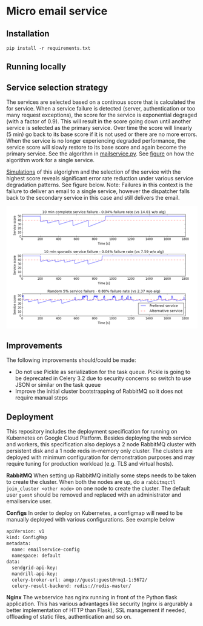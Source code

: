 # Micro email service



## Installation

```
pip install -r requirements.txt
```

## Running locally



## Service selection strategy
The services are selected based on a continous score that is calculated the for service.
When a service failure is detected (server, authentication or too many request exceptions), the score for the service is exponential degraged (with a factor of 0.9). This will result in the score going down until another service is selected as the primary service. Over time the score will linearly (5 min) go back to its base score if it is not used or there are no more errors. When the service is no longer experiencing degraded performance, the service score will slowly restore to its base score and again become the primary service. See the algorithm in [mailservice.py](micromailer/mailservice.py). See [figure](docs/backoff_alg_single.png) on how the algorithm work for a single service.

[Simulations](tests/backoff_all_simulate.py) of this algorighm and the selection of the service with the highest score reveals significant error rate reduction under various service degradation patterns. See figure below. Note: Failures in this context is the failure to deliver an email to a single service, however the dispatcher falls back to the secondary service in this case and still delivers the email.

![Service score selection algorithm simulation](docs/backoff_alg_withalternative.png)


## Improvements
The following improvements should/could be made:
 - Do not use Pickle as serialization for the task queue. Pickle is going to be deprecated in Celery 3.2 due to security concerns so switch to use JSON or similar on the task queue
 - Improve the initial cluster bootstrapping of RabbitMQ so it does not require manual steps
 
 ## Deployment
 This repository includes the deployment specification for running on Kubernetes on Google Cloud Platform. Besides deploying the web service and workers, this specification also deploys a 2 node RabbitMQ cluster with persistent disk and a 1 node redis in-memory only cluster. The clusters are deployed with minimum configuration for demonstration purposes and may require tuning for production workload (e.g. TLS and virtual hosts).

 **RabbitMQ**
 When setting up RabbitMQ initially some steps needs to be taken to create the cluster. When both the nodes are up, do a `rabbitmqctl join_cluster <other node>` on one node to create the cluster. The default user `guest` should be removed and replaced with an administrator and emailservice user.

**Configs**
In order to deploy on Kubernetes, a configmap will need to be manually deployed with various configurations. See example below
```
apiVersion: v1
kind: ConfigMap
metadata:
  name: emailservice-config
  namespace: default
data:
  sendgrid-api-key: 
  mandrill-api-key: 
  celery-broker-url: amqp://guest:guest@rmq1-1:5672/
  celery-result-backend: redis://redis-master/
```

**Nginx**
The webservice has nginx running in front of the Python flask application. This has various advantages like security (nginx is argurably a better implementation of HTTP than Flask), SSL management if needed, offloading of static files, authentication and so on.
